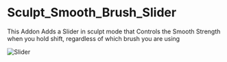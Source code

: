 # Sculpt_Smooth_Brush_Slider

This Addon Adds a Slider in sculpt mode that Controls the Smooth Strength when you hold shift, regardless of which brush you are using

![Slider](https://blenderboi.com/gallery/SculptSmoothBrushSlider/Slider.png)
